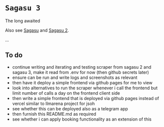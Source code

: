 # `Sagasu 3`

The long awaited

Also see [Sagasu]() and [Sagasu 2]().

...

## To do

* continue writing and iterating and testing scraper from sagasu 2 and sagasu 3, make it read from .env for now (then github secrets later)
* ensure can be run and write logs and screenshots as relevant
* then have it deploy a simple frontend via github pages for me to view
* look into alternatives to run the scraper whenever i call the frontend but limit number of calls a day on the frontend client side
* then write a simple frontend that is deployed via github pages instead of vercel similar to llmarena project for jsoh
* see whether this can be deployed also as a telegram app
* then furnish this README.md as required
* see whether i can apply booking functionality as an extension of this